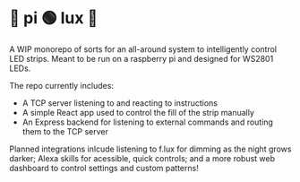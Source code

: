 # 🔴 pi 🟢 lux 🔵
A WIP monorepo of sorts for an all-around system to intelligently control LED strips. Meant to be run on a raspberry pi and designed for WS2801 LEDs. 

The repo currently includes:
  - A TCP server listening to and reacting to instructions
  - A simple React app used to control the fill of the strip manually
  - An Express backend for listening to external commands and routing them to the TCP server

Planned integrations inlcude listening to f.lux for dimming as the night grows darker; Alexa skills for acessible, quick controls; and a more robust web dashboard to control settings and custom patterns!

